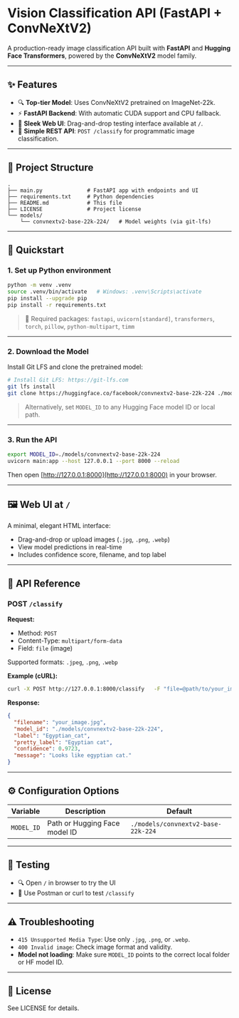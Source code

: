 # Vision Classification API (FastAPI + ConvNeXtV2)

A production-ready image classification API built with **FastAPI** and **Hugging Face Transformers**, powered by the **ConvNeXtV2** model family.

---

## ✨ Features

- 🔍 **Top-tier Model**: Uses ConvNeXtV2 pretrained on ImageNet-22k.
- ⚡ **FastAPI Backend**: With automatic CUDA support and CPU fallback.
- 🎨 **Sleek Web UI**: Drag-and-drop testing interface available at `/`.
- 🔗 **Simple REST API**: `POST /classify` for programmatic image classification.

---

## 📁 Project Structure

```
.
├── main.py              # FastAPI app with endpoints and UI
├── requirements.txt     # Python dependencies
├── README.md            # This file
├── LICENSE              # Project license
└── models/
    └── convnextv2-base-22k-224/   # Model weights (via git-lfs)
```

---

## 🚀 Quickstart

### 1. Set up Python environment

```bash
python -m venv .venv
source .venv/bin/activate   # Windows: .venv\Scripts\activate
pip install --upgrade pip
pip install -r requirements.txt
```

> 🧩 Required packages: `fastapi`, `uvicorn[standard]`, `transformers`, `torch`, `pillow`, `python-multipart`, `timm`

---

### 2. Download the Model

Install Git LFS and clone the pretrained model:

```bash
# Install Git LFS: https://git-lfs.com
git lfs install
git clone https://huggingface.co/facebook/convnextv2-base-22k-224 ./models/convnextv2-base-22k-224
```

> Alternatively, set `MODEL_ID` to any Hugging Face model ID or local path.

---

### 3. Run the API

```bash
export MODEL_ID=./models/convnextv2-base-22k-224
uvicorn main:app --host 127.0.0.1 --port 8000 --reload
```

Then open [http://127.0.0.1:8000](http://127.0.0.1:8000) in your browser.

---

## 🖼️ Web UI at `/`

A minimal, elegant HTML interface:

- Drag-and-drop or upload images (`.jpg`, `.png`, `.webp`)
- View model predictions in real-time
- Includes confidence score, filename, and top label

---

## 🔌 API Reference

### POST `/classify`

**Request:**

- Method: `POST`
- Content-Type: `multipart/form-data`
- Field: `file` (image)

Supported formats: `.jpeg`, `.png`, `.webp`

**Example (cURL):**

```bash
curl -X POST http://127.0.0.1:8000/classify   -F "file=@path/to/your_image.jpg"
```

**Response:**

```json
{
  "filename": "your_image.jpg",
  "model_id": "./models/convnextv2-base-22k-224",
  "label": "Egyptian_cat",
  "pretty_label": "Egyptian cat",
  "confidence": 0.9723,
  "message": "Looks like egyptian cat."
}
```

---

## ⚙️ Configuration Options

| Variable   | Description                         | Default                                 |
|------------|-------------------------------------|-----------------------------------------|
| `MODEL_ID` | Path or Hugging Face model ID       | `./models/convnextv2-base-22k-224`       |

---

## 🧪 Testing

- 🔍 Open `/` in browser to try the UI
- 🧪 Use Postman or curl to test `/classify`

---

## ⚠️ Troubleshooting

- `415 Unsupported Media Type`: Use only `.jpg`, `.png`, or `.webp`.
- `400 Invalid image`: Check image format and validity.
- **Model not loading**: Make sure `MODEL_ID` points to the correct local folder or HF model ID.

---

## 📜 License

See LICENSE for details.